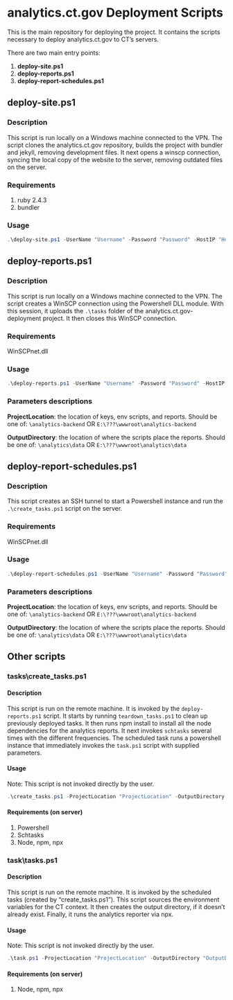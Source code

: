 # analytics.ct.gov Deployment Scripts

This is the main repository for deploying the project. It contains the scripts necessary to deploy analytics.ct.gov to CT’s servers.

There are two main entry points:
1. __deploy-site.ps1__
1. __deploy-reports.ps1__
1. __deploy-report-schedules.ps1__

## deploy-site.ps1
### Description
This script is run locally on a Windows machine connected to the VPN. The script clones the analytics.ct.gov repository, builds the project with bundler and jekyll, removing development files. It next opens a winscp connection, syncing the local copy of the website to the server, removing outdated files on the server.

### Requirements
1. ruby 2.4.3
1. bundler

### Usage
```powershell
.\deploy-site.ps1 -UserName "Username" -Password "Password" -HostIP "HostIP" -HostKey "Hostkey"
```

## deploy-reports.ps1
### Description
This script is run locally on a Windows machine connected to the VPN. The script creates a WinSCP connection using the Powershell DLL module. With this session, it uploads the `.\tasks` folder of the analytics.ct.gov-deployment project. It then closes this WinSCP connection.

### Requirements
WinSCPnet.dll

### Usage
```powershell
.\deploy-reports.ps1 -UserName "Username" -Password "Password" -HostIP "HostIP" -HostKey "Hostkey" -ProjectLocation "ProjectLocation" -OutputDirectory "OutputDirectory"
```
### Parameters descriptions 
**ProjectLocation**: the location of keys, env scripts, and reports. Should be one of:
`\analytics-backend` OR `E:\???\wwwroot\analytics-backend`

**OutputDirectory**: the location of where the scripts place the reports. Should be one of:
`\analytics\data` OR `E:\???\wwwroot\analytics\data`

## deploy-report-schedules.ps1
### Description
This script creates an SSH tunnel to start a Powershell instance and run the `.\create_tasks.ps1` script on the server.

### Requirements
WinSCPnet.dll

### Usage
```powershell
.\deploy-report-schedules.ps1 -UserName "Username" -Password "Password" -HostIP "HostIP" -HostKey "Hostkey" -ProjectLocation "ProjectLocation" -OutputDirectory "OutputDirectory"
```
### Parameters descriptions 
**ProjectLocation**: the location of keys, env scripts, and reports. Should be one of:
`\analytics-backend` OR `E:\???\wwwroot\analytics-backend`

**OutputDirectory**: the location of where the scripts place the reports. Should be one of:
`\analytics\data` OR `E:\???\wwwroot\analytics\data`


## Other scripts

### tasks\create_tasks.ps1
#### Description
This script is run on the remote machine. It is invoked by the `deploy-reports.ps1` script. It starts by running `teardown_tasks.ps1` to clean up previously deployed tasks. It then runs npm install to install all the node dependencies for the analytics reports. It next invokes `schtasks` several times with the different frequencies. The scheduled task runs a powershell instance that immediately invokes the `task.ps1` script with supplied parameters.

#### Usage
Note: This script is not invoked directly by the user.
```powershell
.\create_tasks.ps1 -ProjectLocation "ProjectLocation" -OutputDirectory "OutputDirectory" -UserName "UserName" -Password "Password"
```

#### Requirements (on server)
1. Powershell
1. Schtasks
1. Node, npm, npx

### task\tasks.ps1
#### Description 
This script is run on the remote machine. It is invoked by the scheduled tasks (created by “create_tasks.ps1”). This script sources the environment variables for the CT context. It then creates the output directory, if it doesn’t already exist. Finally, it runs the analytics reporter via npx.

#### Usage
Note: This script is not invoked directly by the user.
```powershell
.\task.ps1 -ProjectLocation "ProjectLocation" -OutputDirectory "OutputDirectory" -Frequency "Frequency"
```

#### Requirements (on server)
1. Node, npm, npx